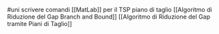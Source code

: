 #uni 
scrivere comandi [[MatLab]] per il TSP
piano di taglio
[[Algoritmo di Riduzione del Gap Branch and Bound]] 
[[Algoritmo di Riduzione del Gap tramite Piani di Taglio]] 
